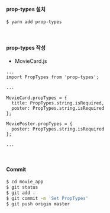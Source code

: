 #### prop-types 설치

```bash
$ yarn add prop-types
```

<br>

#### prop-types 작성

- MovieCard.js

```react
...
import PropTypes from 'prop-types';

...

MovieCard.propTypes = {
  title: PropTypes.string.isRequired,
  poster: PropTypes.string.isRequired
};

MoviePoster.propTypes = {
  poster: PropTypes.string.isRequired
};

...
```

<br>

#### Commit

```bash
$ cd movie_app
$ git status
$ git add .
$ git commit -m 'Set PropTypes'
$ git push origin master
```

<br>

<br>